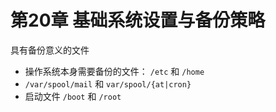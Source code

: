 # 第20章 基础系统设置与备份策略

具有备份意义的文件

- 操作系统本身需要备份的文件： `/etc` 和 `/home`
- `/var/spool/mail` 和 `var/spool/{at|cron}`
- 启动文件 `/boot` 和 `/root`
